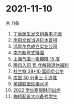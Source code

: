 # 2021-11-10
  共 11条

  <!-- BEGIN -->
  <!-- 最后更新时间:Wed Nov 10 2021 22:10:58 GMT+0000 (Coordinated Universal Time) -->
  1. [丁香医生发文炮轰电子烟](https://www.zhihu.com/search?q=丁香医生)
1. [岸田文雄当选日本首相](https://www.zhihu.com/search?q=岸田文雄)
1. [鸿星尔克成立实业公司](https://www.zhihu.com/search?q=鸿星尔克)
1. [南方断崖式降温](https://www.zhihu.com/search?q=南方降温)
1. [上海气温一夜爆降 15 度](https://www.zhihu.com/search?q=上海降温)
1. [腾讯入职 15 年解锁退休福利](https://www.zhihu.com/search?q=腾讯退休)
1. [杜兰特 38+10 篮网负公牛](https://www.zhihu.com/search?q=篮网)
1. [库里 50 分勇士 5 连胜](https://www.zhihu.com/search?q=勇士)
1. [英雄联盟动画水平](https://www.zhihu.com/search?q=英雄联盟双城之战)
1. [2022 学生寒假时间出炉](https://www.zhihu.com/search?q=寒假时间)
1. [梅桢起诉大四备考学生](https://www.zhihu.com/search?q=梅桢)
  <!-- END -->
  